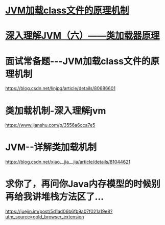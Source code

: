 # [JVM加载class文件的原理机制](https://www.cnblogs.com/wenjiang/archive/2013/04/26/3044132.html)

# [深入理解JVM（六）——类加载器原理](https://www.cnblogs.com/luckgood/p/8981508.html)





# 面试常备题---JVM加载class文件的原理机制



https://blog.csdn.net/linjpg/article/details/80686601





# 类加载机制-深入理解jvm

https://www.jianshu.com/p/3556a6cca7e5



# JVM--详解类加载机制

https://blog.csdn.net/xiao__jia__jia/article/details/81044621



# 求你了，再问你Java内存模型的时候别再给我讲堆栈方法区了…

https://juejin.im/post/5d1ad06b6fb9a07f021a19e8?utm_source=gold_browser_extension
